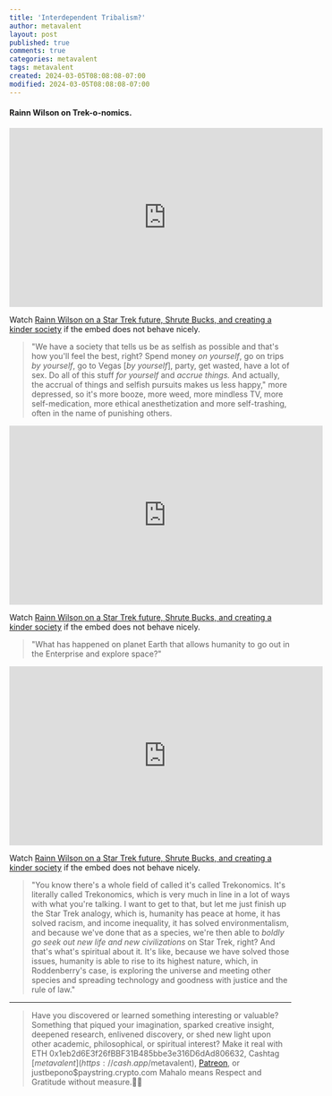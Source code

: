 ```yaml
---
title: 'Interdependent Tribalism?'
author: metavalent
layout: post
published: true
comments: true
categories: metavalent
tags: metavalent
created: 2024-03-05T08:08:08-07:00
modified: 2024-03-05T08:08:08-07:00
---
```


#### Rainn Wilson on Trek-o-nomics.

<!-- YouTube Player -->
<iframe id="ytplayer" type="text/html" class="center" loading="lazy" width="560" height="320" src="https://www.youtube.com/embed/uznfsuCuFio?t=1197s" frameborder="0"></iframe>

Watch [Rainn Wilson on a Star Trek future, Shrute Bucks, and creating a kinder society](https://youtu.be/uznfsuCuFio?t=1197s) if the embed does not behave nicely.

> "We have a society that tells us be as selfish as possible and that's how you'll feel the best, right? Spend money *on yourself*, go on trips *by yourself*, go to Vegas [*by yourself*], party, get wasted, have a lot of sex. Do all of this stuff *for yourself* and *accrue things.* And actually, the accrual of things and selfish pursuits makes us less happy," more depressed, so it's more booze, more weed, more mindless TV, more self-medication, more ethical anesthetization and more self-trashing, often in the name of punishing others. 

<!-- Yeah. That sounds *kind* and healthy. Great work. Brilliant. -->

<!-- YouTube Player -->
<iframe id="ytplayer" type="text/html" class="center" loading="lazy" width="560" height="320" src="https://www.youtube.com/embed/uznfsuCuFio?t=417" frameborder="0"></iframe>

Watch [Rainn Wilson on a Star Trek future, Shrute Bucks, and creating a kinder society](https://youtu.be/uznfsuCuFio?t=417) if the embed does not behave nicely.

> "What has happened on planet Earth that allows humanity to go out in the Enterprise and explore space?"

<!-- YouTube Player -->
<iframe id="ytplayer" type="text/html" class="center" loading="lazy" width="560" height="320" src="https://www.youtube.com/embed/uznfsuCuFio?t=507" frameborder="0"></iframe>

Watch [Rainn Wilson on a Star Trek future, Shrute Bucks, and creating a kinder society](https://youtu.be/uznfsuCuFio?t=507) if the embed does not behave nicely.

> "You know there's a whole field of called it's called Trekonomics. It's literally called Trekonomics, which is very much in line in a lot of ways with what you're talking. I want to get to that, but let me just finish up the Star Trek analogy, which is, humanity has peace at home, it has solved racism, and income inequality, it has solved environmentalism, and because we've done that as a species, we're then able to *boldly go seek out new life and new civilizations* on Star Trek, right? And that's what's spiritual about it. It's like, because we have solved those issues, humanity is able to rise to its highest nature, which, in Roddenberry's case, is exploring the universe and meeting other species and spreading technology and goodness with justice and the rule of law."

---
> Have you discovered or learned something interesting or valuable? Something that piqued your imagination, sparked creative insight, deepened research, enlivened discovery, or shed new light upon other academic, philosophical, or spiritual interest? Make it real with ETH 0x1eb2d6E3f26fBBF31B485bbe3e316D6dAd806632, Cashtag [$metavalent](https://cash.app/$metavalent), [Patreon](https://patreon.com/metavalent), or justbepono$paystring.crypto.com Mahalo means Respect and Gratitude without measure.🙏🏼


